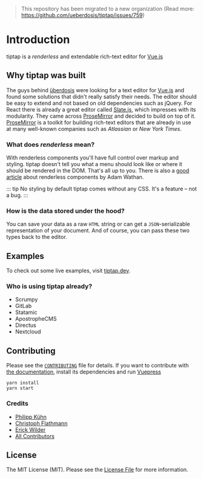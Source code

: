 > This repository has been migrated to a new organization (Read more: https://github.com/ueberdosis/tiptap/issues/759)

# Introduction

tiptap is a _renderless_ and extendable rich-text editor for [Vue.js](https://github.com/vuejs/vue)

## Why tiptap was built

The guys behind [überdosis][@ueberdosis] were looking for a text editor for [Vue.js][@vuejs] and
found some solutions that didn't really satisfy their needs. The editor should be easy to extend and not based on old dependencies
such as jQuery. For React there is already a great editor called [Slate.js][@slatejs],
which impresses with its modularity. They came across [ProseMirror][@ProseMirror] and decided to build
on top of it. [ProseMirror][@ProseMirror] is a toolkit for building rich-text editors that are already in use at many well-known companies such as *Atlassian* or *New York Times*.

### What does *renderless* mean?

With renderless components you'll have full control over markup and styling. tiptap doesn't tell you what a menu should look like or where it should be rendered in the DOM. That's all up to you. There is also a [good article][@renderless] about renderless components by Adam Wathan.

::: tip No styling by default
tiptap comes without any CSS. It's a feature – not a bug.
:::

### How is the data stored under the hood?

You can save your data as a raw `HTML` string or can get a `JSON`-serializable representation of your document. And of course, you can pass these two types back to the editor.

## Examples
To check out some live examples, visit [tiptap.dev][@tiptap-examples].

### Who is using tiptap already?
- Scrumpy
- GitLab
- Statamic
- ApostropheCMS
- Directus
- Nextcloud

## Contributing

Please see the [`CONTRIBUTING`][@tiptap-contrib] file for details. If you want to contribute with
[the documentation][@tiptap-docs], install its dependencies and run [Vuepress][@vuepress]

```
yarn install
yarn start
```

### Credits

- [Philipp Kühn](https://github.com/philippkuehn)
- [Christoph Flathmann](https://github.com/Chrissi2812)
- [Erick Wilder](https://github.com/erickwilder)
- [All Contributors](https://github.com/ueberdosis/tiptap/graphs/contributors)

## License

The MIT License (MIT). Please see the [License File][@tiptap-license] for more information.

[@ProseMirror]: https://github.com/ProseMirror
[@renderless]: https://adamwathan.me/renderless-components-in-vuejs/
[@ueberdosis]: https://github.com/sponsors/überdosis
[@slatejs]: https://github.com/ianstormtaylor/slate
[@tiptap-contrib]: https://github.com/ueberdosis/tiptap/blob/master/CONTRIBUTING.md
[@tiptap-docs]: https://github.com/ueberdosis/tiptap-docs
[@tiptap-examples]: https://tiptap.dev/
[@tiptap-license]: https://github.com/ueberdosis/tiptap/blob/master/LICENSE.md
[@vuejs]: https://vuejs.org/
[@vuepress]: https://vuepress.vuejs.org/
